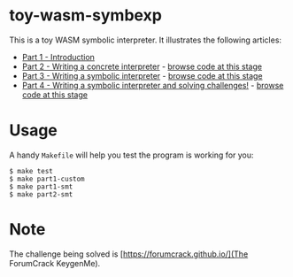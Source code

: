 # toy-wasm-symbexp

This is a toy WASM symbolic interpreter. It illustrates the following articles:

 * [Part 1 - Introduction](https://www.synacktiv.com/en/publications/writing-a-toy-symbolic-interpreter-and-solving-challenges-part-1)
 * [Part 2 - Writing a concrete interpreter](https://www.synacktiv.com/en/publications/writing-a-toy-symbolic-interpreter-and-solving-challenges-part-2) - [browse code at this stage](https://github.com/synacktiv/toy-wasm-symbexp/tree/part2)
 * [Part 3 - Writing a symbolic interpreter](https://www.synacktiv.com/en/publications/writing-a-toy-symbolic-interpreter-and-solving-challenges-part-3) - [browse code at this stage](https://github.com/synacktiv/toy-wasm-symbexp/tree/part3)
 * [Part 4 - Writing a symbolic interpreter and solving challenges!](https://www.synacktiv.com/en/publications/writing-a-toy-symbolic-interpreter-and-solving-challenges-part-4) - [browse code at this stage](https://github.com/synacktiv/toy-wasm-symbexp/tree/part4)

# Usage

A handy `Makefile` will help you test the program is working for you:

```shell
$ make test
$ make part1-custom
$ make part1-smt
$ make part2-smt
```
# Note

The challenge being solved is [https://forumcrack.github.io/](The ForumCrack KeygenMe).
